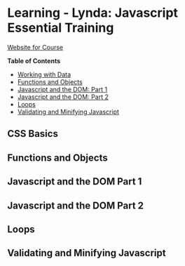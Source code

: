 # Learning - Lynda: Javascript Essential Training

[Website for Course]()

**Table of Contents**

* [Working with Data](#working-with-data)
* [Functions and Objects](#functions-and-objects)
* [Javascript and the DOM: Part 1](#javascript-and-the-dom-part-1)
* [Javascript and the DOM: Part 2](#javascript-and-the-dom-part-2)
* [Loops](loops)
* [Validating and Minifying Javascript](validating-and-minifying-javascript)

## CSS Basics

## Functions and Objects

## Javascript and the DOM Part 1

## Javascript and the DOM Part 2

## Loops

## Validating and Minifying Javascript